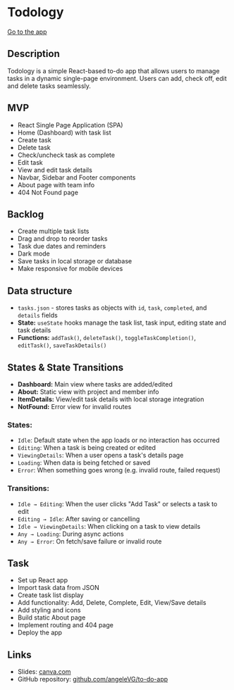 <h1>Todology</h1>
  <p><a href="https://angeleVG.github.io/to-do-app" target="_blank">Go to the app</a></p>
  <h2>Description</h2>
  <p>Todology is a simple React-based to-do app that allows users to manage tasks in a dynamic single-page environment. Users can add, check off, edit and delete tasks seamlessly.</p>
<h2>MVP</h2> 

<ul> 

  <li>React Single Page Application (SPA)</li> 

  <li>Home (Dashboard) with task list</li> 

  <li>Create task</li> 

  <li>Delete task</li> 

  <li>Check/uncheck task as complete</li> 

  <li>Edit task</li> 

  <li>View and edit task details</li> 

  <li>Navbar, Sidebar and Footer components</li> 

  <li>About page with team info</li> 

  <li>404 Not Found page</li> 

</ul> 

 

<h2>Backlog</h2> 

<ul> 

  <li>Create multiple task lists</li> 

  <li>Drag and drop to reorder tasks</li> 

  <li>Task due dates and reminders</li> 

  <li>Dark mode</li> 

  <li>Save tasks in local storage or database</li> 

  <li>Make responsive for mobile devices</li> 

</ul> 

 

<h2>Data structure</h2> 

<ul> 

  <li><code>tasks.json</code> - stores tasks as objects with <code>id</code>, <code>task</code>, <code>completed</code>, and <code>details</code> fields</li> 

  <li><strong>State:</strong> <code>useState</code> hooks manage the task list, task input, editing state and task details</li> 

  <li><strong>Functions:</strong> <code>addTask()</code>, <code>deleteTask()</code>, <code>toggleTaskCompletion()</code>, <code>editTask()</code>, <code>saveTaskDetails()</code></li> 

</ul> 

 

<h2>States & State Transitions</h2> 

<ul> 

  <li><strong>Dashboard:</strong> Main view where tasks are added/edited</li> 

  <li><strong>About:</strong> Static view with project and member info</li> 

  <li><strong>ItemDetails:</strong> View/edit task details with local storage integration</li> 

  <li><strong>NotFound:</strong> Error view for invalid routes</li> 

</ul> 

 

<h3>States:</h3> 

<ul> 

  <li><code>Idle</code>: Default state when the app loads or no interaction has occurred</li> 

  <li><code>Editing</code>: When a task is being created or edited</li> 

  <li><code>ViewingDetails</code>: When a user opens a task's details page</li> 

  <li><code>Loading</code>: When data is being fetched or saved</li> 

  <li><code>Error</code>: When something goes wrong (e.g. invalid route, failed request)</li> 

</ul> 

 

<h3>Transitions:</h3> 

<ul> 

  <li><code>Idle → Editing</code>: When the user clicks "Add Task" or selects a task to edit</li> 

  <li><code>Editing → Idle</code>: After saving or cancelling</li> 

  <li><code>Idle → ViewingDetails</code>: When clicking on a task to view details</li> 

  <li><code>Any → Loading</code>: During async actions</li> 

  <li><code>Any → Error</code>: On fetch/save failure or invalid route</li> 

</ul> 

 

<h2>Task</h2> 

<ul> 

  <li>Set up React app</li> 

  <li>Import task data from JSON</li> 

  <li>Create task list display</li> 

  <li>Add functionality: Add, Delete, Complete, Edit, View/Save details</li> 

  <li>Add styling and icons</li> 

  <li>Build static About page</li> 

  <li>Implement routing and 404 page</li> 

  <li>Deploy the app</li> 

</ul> 

 

<h2>Links</h2> 

<ul> 

  <li>Slides: <a href="https://www.canva.com/design/DAGj-A8R-Cc/LHk_k96nFVkA5Jc44wRECA/view?utm_content=DAGj-A8R-Cc&utm_campaign=designshare&utm_medium=link2&utm_source=uniquelinks&utlId=h545efeeeb6">canva.com</a></li> 

  <li>GitHub repository: <a href="https://github.com/angeleVG/to-do-app">github.com/angeleVG/to-do-app</a></li> 

</ul> 
